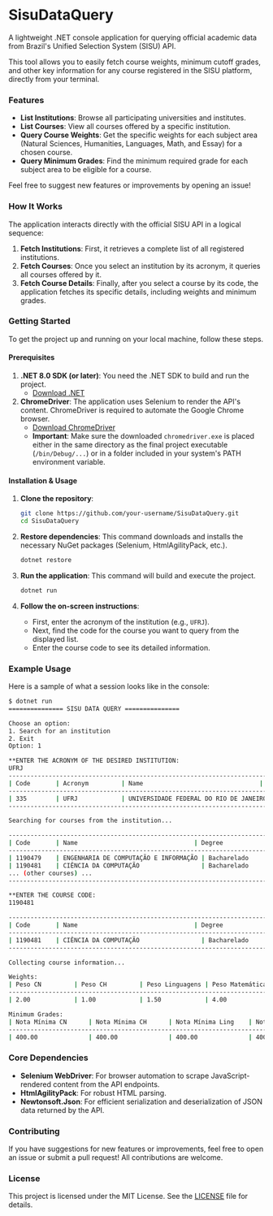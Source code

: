 # SisuDataQuery

A lightweight .NET console application for querying official academic data from Brazil's Unified Selection System (SISU) API.

This tool allows you to easily fetch course weights, minimum cutoff grades, and other key information for any course registered in the SISU platform, directly from your terminal.

### Features

- **List Institutions**: Browse all participating universities and institutes.
- **List Courses**: View all courses offered by a specific institution.
- **Query Course Weights**: Get the specific weights for each subject area (Natural Sciences, Humanities, Languages, Math, and Essay) for a chosen course.
- **Query Minimum Grades**: Find the minimum required grade for each subject area to be eligible for a course.

Feel free to suggest new features or improvements by opening an issue!

### How It Works

The application interacts directly with the official SISU API in a logical sequence:

1.  **Fetch Institutions**: First, it retrieves a complete list of all registered institutions.
2.  **Fetch Courses**: Once you select an institution by its acronym, it queries all courses offered by it.
3.  **Fetch Course Details**: Finally, after you select a course by its code, the application fetches its specific details, including weights and minimum grades.

### Getting Started

To get the project up and running on your local machine, follow these steps.

#### Prerequisites

1.  **.NET 8.0 SDK (or later)**: You need the .NET SDK to build and run the project.
    - [Download .NET](https://dotnet.microsoft.com/download)
2.  **ChromeDriver**: The application uses Selenium to render the API's content. ChromeDriver is required to automate the Google Chrome browser.
    - [Download ChromeDriver](https://googlechromelabs.github.io/chrome-for-testing/)
    - **Important**: Make sure the downloaded `chromedriver.exe` is placed either in the same directory as the final project executable (`/bin/Debug/...`) or in a folder included in your system's PATH environment variable.

#### Installation & Usage

1.  **Clone the repository**:

    ```bash
    git clone https://github.com/your-username/SisuDataQuery.git
    cd SisuDataQuery
    ```

2.  **Restore dependencies**:
    This command downloads and installs the necessary NuGet packages (Selenium, HtmlAgilityPack, etc.).

    ```bash
    dotnet restore
    ```

3.  **Run the application**:
    This command will build and execute the project.

    ```bash
    dotnet run
    ```

4.  **Follow the on-screen instructions**:
    - First, enter the acronym of the institution (e.g., `UFRJ`).
    - Next, find the code for the course you want to query from the displayed list.
    - Enter the course code to see its detailed information.

### Example Usage

Here is a sample of what a session looks like in the console:

```bash
$ dotnet run
=============== SISU DATA QUERY ===============

Choose an option:
1. Search for an institution
2. Exit
Option: 1

**ENTER THE ACRONYM OF THE DESIRED INSTITUTION:
UFRJ
--------------------------------------------------------------------------------------------------------
| Code       | Acronym         | Name                                | Municipality              |
--------------------------------------------------------------------------------------------------------
| 335        | UFRJ            | UNIVERSIDADE FEDERAL DO RIO DE JANEIRO | Rio de Janeiro            |
--------------------------------------------------------------------------------------------------------

Searching for courses from the institution...

------------------------------------------------------------------------------------------------------------------------------------------------
| Code       | Name                                | Degree               | Shift           | Campus                         | Municipality              |
------------------------------------------------------------------------------------------------------------------------------------------------
| 1190479    | ENGENHARIA DE COMPUTAÇÃO E INFORMAÇÃO | Bacharelado          | Integral        | Campus Cidade Universitária    | Rio de Janeiro            |
| 1190481    | CIÊNCIA DA COMPUTAÇÃO                 | Bacharelado          | Integral        | Campus Cidade Universitária    | Rio de Janeiro            |
... (other courses) ...
------------------------------------------------------------------------------------------------------------------------------------------------

**ENTER THE COURSE CODE:
1190481

------------------------------------------------------------------------------------------------------------------------------------------------
| Code       | Name                                | Degree               | Shift           | Campus                         | Municipality              |
------------------------------------------------------------------------------------------------------------------------------------------------
| 1190481    | CIÊNCIA DA COMPUTAÇÃO                 | Bacharelado          | Integral        | Campus Cidade Universitária    | Rio de Janeiro            |
------------------------------------------------------------------------------------------------------------------------------------------------

Collecting course information...

Weights:
| Peso CN         | Peso CH         | Peso Linguagens | Peso Matemática | Peso Redação    |
-------------------------------------------------------------------------------------------
| 2.00            | 1.00            | 1.50            | 4.00            | 1.50            |

Minimum Grades:
| Nota Mínima CN      | Nota Mínima CH      | Nota Mínima Ling    | Nota Mínima Mat     | Nota Mínima Red     |
-----------------------------------------------------------------------------------------------------------------
| 400.00              | 400.00              | 400.00              | 400.00              | 400.00              |
```

### Core Dependencies

- **Selenium WebDriver**: For browser automation to scrape JavaScript-rendered content from the API endpoints.
- **HtmlAgilityPack**: For robust HTML parsing.
- **Newtonsoft.Json**: For efficient serialization and deserialization of JSON data returned by the API.

### Contributing

If you have suggestions for new features or improvements, feel free to open an issue or submit a pull request! All contributions are welcome.

### License

This project is licensed under the MIT License. See the [LICENSE](LICENSE.md) file for details.
